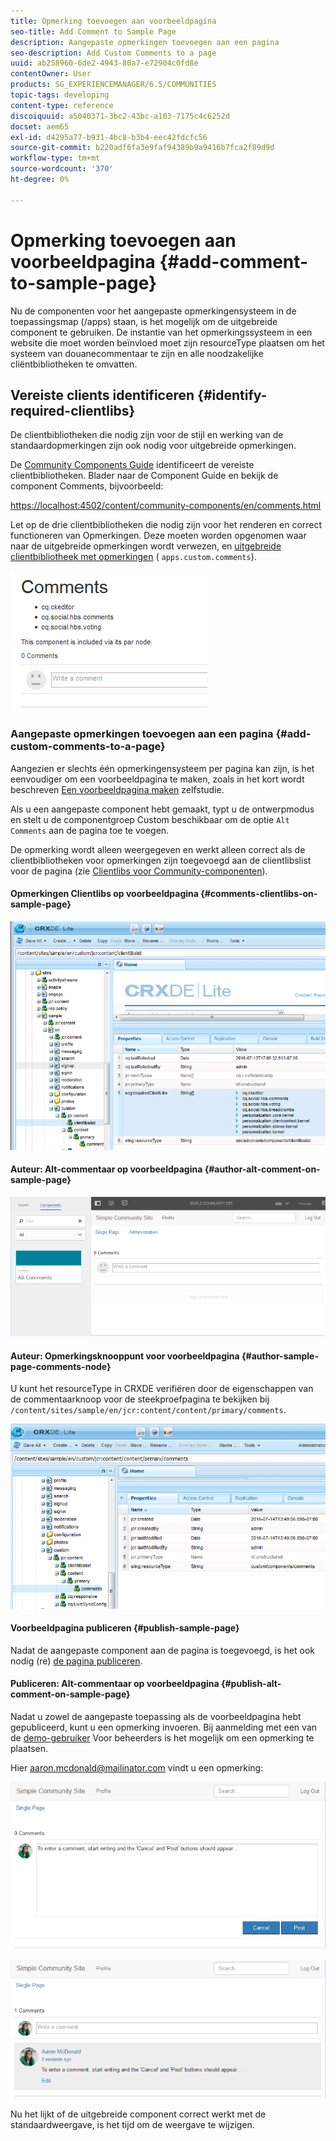 ```yaml
---
title: Opmerking toevoegen aan voorbeeldpagina
seo-title: Add Comment to Sample Page
description: Aangepaste opmerkingen toevoegen aan een pagina
seo-description: Add Custom Comments to a page
uuid: ab258960-6de2-4943-80a7-e72904c0fd8e
contentOwner: User
products: SG_EXPERIENCEMANAGER/6.5/COMMUNITIES
topic-tags: developing
content-type: reference
discoiquuid: a5040371-3bc2-43bc-a103-7175c4c6252d
docset: aem65
exl-id: d4295a77-b931-4bc8-b3b4-eec42fdcfc56
source-git-commit: b220adf6fa3e9faf94389b9a9416b7fca2f89d9d
workflow-type: tm+mt
source-wordcount: '370'
ht-degree: 0%

---
```


# Opmerking toevoegen aan voorbeeldpagina  {#add-comment-to-sample-page}

Nu de componenten voor het aangepaste opmerkingensysteem in de toepassingsmap (/apps) staan, is het mogelijk om de uitgebreide component te gebruiken. De instantie van het opmerkingssysteem in een website die moet worden beïnvloed moet zijn resourceType plaatsen om het systeem van douanecommentaar te zijn en alle noodzakelijke cliëntbibliotheken te omvatten.

## Vereiste clients identificeren {#identify-required-clientlibs}

De clientbibliotheken die nodig zijn voor de stijl en werking van de standaardopmerkingen zijn ook nodig voor uitgebreide opmerkingen.

De [Community Components Guide](/help/communities/components-guide.md) identificeert de vereiste clientbibliotheken. Blader naar de Component Guide en bekijk de component Comments, bijvoorbeeld:

[https://localhost:4502/content/community-components/en/comments.html](https://localhost:4502/content/community-components/en/comments.html)

Let op de drie clientbibliotheken die nodig zijn voor het renderen en correct functioneren van Opmerkingen. Deze moeten worden opgenomen waar naar de uitgebreide opmerkingen wordt verwezen, en [uitgebreide clientbibliotheek met opmerkingen](/help/communities/extend-create-components.md#create-a-client-library-folder) ( `apps.custom.comments`).

![comments-component1](assets/comments-component1.png)

### Aangepaste opmerkingen toevoegen aan een pagina {#add-custom-comments-to-a-page}

Aangezien er slechts één opmerkingensysteem per pagina kan zijn, is het eenvoudiger om een voorbeeldpagina te maken, zoals in het kort wordt beschreven [Een voorbeeldpagina maken](/help/communities/create-sample-page.md) zelfstudie.

Als u een aangepaste component hebt gemaakt, typt u de ontwerpmodus en stelt u de componentgroep Custom beschikbaar om de optie `Alt Comments` aan de pagina toe te voegen.

De opmerking wordt alleen weergegeven en werkt alleen correct als de clientbibliotheken voor opmerkingen zijn toegevoegd aan de clientlibslist voor de pagina (zie [Clientlibs voor Community-componenten](/help/communities/clientlibs.md)).

#### Opmerkingen Clientlibs op voorbeeldpagina {#comments-clientlibs-on-sample-page}

![comments-clientlibs-crxde](assets/comments-clientlibs-crxde.png)

#### Auteur: Alt-commentaar op voorbeeldpagina {#author-alt-comment-on-sample-page}

![alt-comment](assets/alt-comment.png)

#### Auteur: Opmerkingsknooppunt voor voorbeeldpagina {#author-sample-page-comments-node}

U kunt het resourceType in CRXDE verifiëren door de eigenschappen van de commentaarknoop voor de steekproefpagina te bekijken bij `/content/sites/sample/en/jcr:content/content/primary/comments`.

![verify-comment-crxde](assets/verify-comment-crxde.png)

#### Voorbeeldpagina publiceren {#publish-sample-page}

Nadat de aangepaste component aan de pagina is toegevoegd, is het ook nodig (re) [de pagina publiceren](/help/communities/sites-console.md#publishing-the-site).

#### Publiceren: Alt-commentaar op voorbeeldpagina {#publish-alt-comment-on-sample-page}

Nadat u zowel de aangepaste toepassing als de voorbeeldpagina hebt gepubliceerd, kunt u een opmerking invoeren. Bij aanmelding met een van de [demo-gebruiker](/help/communities/tutorials.md#demo-users) Voor beheerders is het mogelijk om een opmerking te plaatsen.

Hier aaron.mcdonald@mailinator.com vindt u een opmerking:

![publish-alt-comment](assets/publish-alt-comment.png)

![publish-alt-comment1](assets/publish-alt-comment1.png)

Nu het lijkt of de uitgebreide component correct werkt met de standaardweergave, is het tijd om de weergave te wijzigen.
